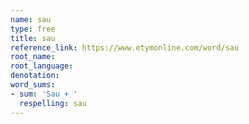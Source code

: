 ```yaml
---
name: sau
type: free
title: sau
reference_link: https://www.etymonline.com/word/sau
root_name: 
root_language: 
denotation: 
word_sums:
- sum: 'Sau + '
  respelling: sau
---
```


